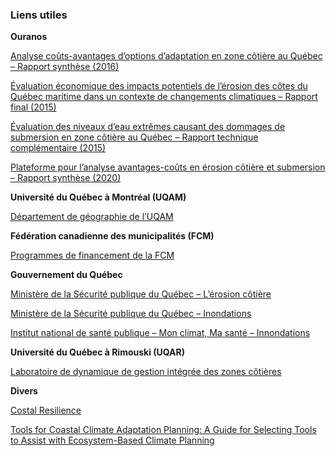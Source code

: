 ### Liens utiles

**Ouranos**

[Analyse coûts-avantages d’options d’adaptation en zone côtière au Québec – Rapport synthèse (2016)](https://www.ouranos.ca/publication-scientifique/Rapport-Synth%C3%A8se_Qc.pdf)

[Évaluation économique des impacts potentiels de l’érosion des côtes du Québec maritime dans un contexte de changements climatiques – Rapport final (2015)](https://www.ouranos.ca/publication-scientifique/RapportBernatchez2015_FR.pdf)

[Évaluation des niveaux d’eau extrêmes causant des dommages de submersion en zone côtière au Québec – Rapport technique complémentaire (2015)](https://www.ouranos.ca/publication-scientifique/Rapport-Submersion.pdf)

[Plateforme pour l’analyse avantages-coûts en érosion côtière et submersion – Rapport synthèse (2020)]()

**Université du Québec à Montréal (UQAM)**

[Département de géographie de l’UQAM](https://geo.uqam.ca/)

**Fédération canadienne des municipalités (FCM)**

[Programmes de financement de la FCM](https://fcm.ca/fr/programmes)

**Gouvernement du Québec**

[Ministère de la Sécurité publique du Québec – L’érosion côtière](https://www.securitepublique.gouv.qc.ca/securite-civile/surveillance-du-territoire/erosion-cotiere.html)

[Ministère de la Sécurité publique du Québec – Inondations](https://www.securitepublique.gouv.qc.ca/securite-civile/inondation.html)

[Institut national de santé publique – Mon climat, Ma santé – Innondations](http://www.monclimatmasante.qc.ca/public/inondations.aspx)

**Université du Québec à Rimouski (UQAR)**

[Laboratoire de dynamique de gestion intégrée des zones côtières](http://dgizc.uqar.ca/Web)

**Divers**

[Costal Resilience](https://coastalresilience.org/)

[Tools for Coastal Climate Adaptation Planning: A Guide for Selecting Tools to Assist with Ecosystem-Based Climate Planning](http://www.natureserve.org/sites/default/files/publications/files/ebm-climatetoolsguide-final.pdf)
